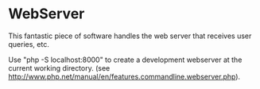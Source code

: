 WebServer
=========

This fantastic piece of software handles the web server that receives user queries, etc.

Use "php -S localhost:8000" to create a development webserver at the current working directory. (see http://www.php.net/manual/en/features.commandline.webserver.php).

